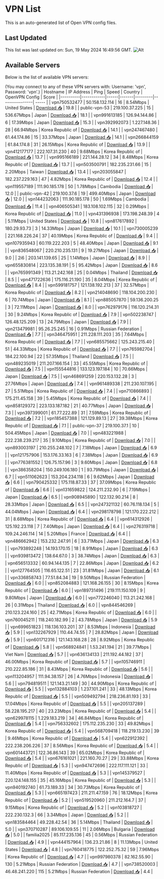 # VPN List

This is an auto-generated list of Open VPN config files.

## Last Updated

This list was last updated on: Sun, 19 May 2024 16:49:56 GMT.
![Alt](https://repobeats.axiom.co/api/embed/186b98318ef1479477931607c1ad7d823f12451f.svg "Repobeats analytics image")

## Available Servers

Below is the list of available VPN servers:

(You may connect to any of these VPN servers with: Username: 'vpn', Password: 'vpn'.)
| Hostname | IP Address | Ping | Speed | Country | OpenVPN Config | Score |
|----------|------------|------|-------|---------|----------------| ----- |
| vpn750532477 | 50.158.132.114 | 16 | 8.54Mbps | United States | [Download 📥](./configs/server_0_US.ovpn) | 19.8 |
| public-vpn-53 | 219.100.37.225 | 15 | 536.67Mbps | Japan | [Download 📥](./configs/server_1_JP.ovpn) | 18.1 |
| vpn991613185 | 126.94.144.86 | 6 | 17.39Mbps | Japan | [Download 📥](./configs/server_2_JP.ovpn) | 15.3 |
| vpn392992073 | 1.227.148.36 | 28 | 66.94Mbps | Korea Republic of | [Download 📥](./configs/server_3_KR.ovpn) | 14.1 |
| vpn247467480 | 61.44.174.86 | 15 | 33.37Mbps | Japan | [Download 📥](./configs/server_4_JP.ovpn) | 14.1 |
| vpn266844159 | 61.84.174.8 | 31 | 26.15Mbps | Korea Republic of | [Download 📥](./configs/server_5_KR.ovpn) | 13.9 |
| vpn412177177 | 222.107.31.230 | 40 | 9.68Mbps | Korea Republic of | [Download 📥](./configs/server_6_KR.ovpn) | 13.7 |
| vpn995166189 | 221.144.28.12 | 34 | 8.48Mbps | Korea Republic of | [Download 📥](./configs/server_7_KR.ovpn) | 13.7 |
| vpn503500791 | 182.235.231.66 | 15 | 2.20Mbps | Taiwan | [Download 📥](./configs/server_8_TW.ovpn) | 13.4 |
| vpn203055847 | 182.237.229.163 | 47 | 4.82Mbps | Korea Republic of | [Download 📥](./configs/server_9_KR.ovpn) | 12.4 |
| vpn119557189 | 111.90.185.178 | 50 | 1.78Mbps | Cambodia | [Download 📥](./configs/server_10_KH.ovpn) | 12.0 |
| public-vpn-42 | 219.100.37.6 | 19 | 499.40Mbps | Japan | [Download 📥](./configs/server_11_JP.ovpn) | 12.0 |
| vpn144232063 | 111.90.185.178 | 50 | 1.69Mbps | Cambodia | [Download 📥](./configs/server_12_KH.ovpn) | 11.4 |
| vpn406505341 | 183.108.102.115 | 32 | 0.29Mbps | Korea Republic of | [Download 📥](./configs/server_13_KR.ovpn) | 11.0 |
| vpn431396938 | 173.198.248.39 | 4 | 5.11Mbps | United States | [Download 📥](./configs/server_14_US.ovpn) | 10.8 |
| vpn817617892 | 180.29.93.73 | 3 | 14.33Mbps | Japan | [Download 📥](./configs/server_15_JP.ovpn) | 10.1 |
| vpn730005239 | 221.168.226.24 | 37 | 40.19Mbps | Korea Republic of | [Download 📥](./configs/server_16_KR.ovpn) | 9.4 |
| vpn107935943 | 60.119.222.203 | 5 | 48.40Mbps | Japan | [Download 📥](./configs/server_17_JP.ovpn) | 9.1 |
| vpn836548067 | 220.210.235.131 | 9 | 19.27Mbps | Japan | [Download 📥](./configs/server_18_JP.ovpn) | 9.0 |
| 2i6 | 203.141.139.65 | 25 | 1.14Mbps | Japan | [Download 📥](./configs/server_19_JP.ovpn) | 8.9 |
| vpn655830814 | 223.135.38.191 | 5 | 95.42Mbps | Japan | [Download 📥](./configs/server_20_JP.ovpn) | 8.6 |
| vpn765991349 | 113.21.242.168 | 25 | 0.04Mbps | Thailand | [Download 📥](./configs/server_21_TH.ovpn) | 8.5 |
| vpn471722636 | 175.116.21.190 | 35 | 8.04Mbps | Korea Republic of | [Download 📥](./configs/server_22_KR.ovpn) | 8.4 |
| vpn599181757 | 121.138.192.213 | 37 | 32.57Mbps | Korea Republic of | [Download 📥](./configs/server_23_KR.ovpn) | 8.2 |
| vpn214048690 | 118.104.200.230 | 6 | 70.74Mbps | Japan | [Download 📥](./configs/server_24_JP.ovpn) | 8.1 |
| vpn885057870 | 59.136.200.25 | 3 | 72.11Mbps | Japan | [Download 📥](./configs/server_25_JP.ovpn) | 8.0 |
| vpn762979176 | 116.120.214.31 | 30 | 9.24Mbps | Korea Republic of | [Download 📥](./configs/server_26_KR.ovpn) | 7.9 |
| vpn502238747 | 126.48.125.209 | 13 | 24.79Mbps | Japan | [Download 📥](./configs/server_27_JP.ovpn) | 7.9 |
| vpn213479981 | 95.26.25.245 | 16 | 0.91Mbps | Russian Federation | [Download 📥](./configs/server_28_RU.ovpn) | 7.7 |
| vpn346475951 | 211.228.111.203 | 35 | 7.64Mbps | Korea Republic of | [Download 📥](./configs/server_29_KR.ovpn) | 7.7 |
| vpn685575662 | 125.243.215.40 | 51 | 44.33Mbps | Korea Republic of | [Download 📥](./configs/server_30_KR.ovpn) | 7.7 |
| vpn765982704 | 184.22.100.94 | 22 | 57.35Mbps | Thailand | [Download 📥](./configs/server_31_TH.ovpn) | 7.5 |
| vpn489235019 | 211.207.166.154 | 33 | 45.55Mbps | Korea Republic of | [Download 📥](./configs/server_32_KR.ovpn) | 7.5 |
| vpn155544816 | 133.123.197.184 | 10 | 70.66Mbps | Japan | [Download 📥](./configs/server_33_JP.ovpn) | 7.5 |
| vpn468691259 | 220.153.132.28 | 3 | 27.76Mbps | Japan | [Download 📥](./configs/server_34_JP.ovpn) | 7.4 |
| vpn961489338 | 211.230.107.195 | 27 | 5.51Mbps | Korea Republic of | [Download 📥](./configs/server_35_KR.ovpn) | 7.4 |
| vpn710866893 | 175.211.45.158 | 39 | 5.45Mbps | Korea Republic of | [Download 📥](./configs/server_36_KR.ovpn) | 7.4 |
| vpn858129372 | 223.133.187.182 | 21 | 40.77Mbps | Japan | [Download 📥](./configs/server_37_JP.ovpn) | 7.3 |
| vpn397399001 | 61.77.222.89 | 31 | 7.59Mbps | Korea Republic of | [Download 📥](./configs/server_38_KR.ovpn) | 7.2 |
| vpn185457388 | 121.129.89.13 | 27 | 39.38Mbps | Korea Republic of | [Download 📥](./configs/server_39_KR.ovpn) | 7.1 |
| public-vpn-37 | 219.100.37.1 | 10 | 504.45Mbps | Japan | [Download 📥](./configs/server_40_JP.ovpn) | 7.0 |
| vpn483221988 | 222.238.239.217 | 35 | 9.10Mbps | Korea Republic of | [Download 📥](./configs/server_41_KR.ovpn) | 7.0 |
| vpn893003197 | 210.255.248.102 | 7 | 7.18Mbps | Japan | [Download 📥](./configs/server_42_JP.ovpn) | 6.9 |
| vpn121757906 | 153.176.33.163 | 6 | 7.38Mbps | Japan | [Download 📥](./configs/server_43_JP.ovpn) | 6.9 |
| vpn776381552 | 126.75.157.96 | 3 | 9.60Mbps | Japan | [Download 📥](./configs/server_44_JP.ovpn) | 6.8 |
| vpn386358204 | 150.249.106.180 | 1 | 93.79Mbps | Japan | [Download 📥](./configs/server_45_JP.ovpn) | 6.7 |
| vpn511062623 | 153.204.234.118 | 6 | 9.62Mbps | Japan | [Download 📥](./configs/server_46_JP.ovpn) | 6.6 |
| vpn790425332 | 175.118.87.33 | 37 | 37.09Mbps | Korea Republic of | [Download 📥](./configs/server_47_KR.ovpn) | 6.6 |
| vpn131659822 | 124.211.232.90 | 6 | 7.19Mbps | Japan | [Download 📥](./configs/server_48_JP.ovpn) | 6.5 |
| vpn908945890 | 122.132.90.214 | 8 | 28.33Mbps | Japan | [Download 📥](./configs/server_49_JP.ovpn) | 6.5 |
| vpn247321132 | 60.76.118.134 | 5 | 44.04Mbps | Japan | [Download 📥](./configs/server_50_JP.ovpn) | 6.4 |
| vpn298178798 | 121.170.222.212 | 31 | 8.68Mbps | Korea Republic of | [Download 📥](./configs/server_51_KR.ovpn) | 6.4 |
| vpn614312926 | 125.192.23.118 | 7 | 7.40Mbps | Japan | [Download 📥](./configs/server_52_JP.ovpn) | 6.4 |
| vpn276319718 | 109.24.246.114 | 14 | 5.20Mbps | France | [Download 📥](./configs/server_53_FR.ovpn) | 6.4 |
| vpn486662942 | 153.232.247.91 | 6 | 33.71Mbps | Japan | [Download 📥](./configs/server_54_JP.ovpn) | 6.3 |
| vpn793892248 | 14.193.170.15 | 18 | 8.91Mbps | Japan | [Download 📥](./configs/server_55_JP.ovpn) | 6.3 |
| vpn939813472 | 138.64.67.0 | 3 | 38.74Mbps | Japan | [Download 📥](./configs/server_56_JP.ovpn) | 6.3 |
| vpn656513332 | 60.94.144.135 | 7 | 22.86Mbps | Japan | [Download 📥](./configs/server_57_JP.ovpn) | 6.2 |
| vpn127764505 | 116.65.122.51 | 23 | 31.81Mbps | Japan | [Download 📥](./configs/server_58_JP.ovpn) | 6.1 |
| vpn336858743 | 77.51.84.34 | 19 | 9.50Mbps | Russian Federation | [Download 📥](./configs/server_59_RU.ovpn) | 6.0 |
| vpn852084883 | 121.168.26.155 | 30 | 8.15Mbps | Korea Republic of | [Download 📥](./configs/server_60_KR.ovpn) | 6.0 |
| vpn189731496 | 219.111.150.109 | 9 | 9.80Mbps | Japan | [Download 📥](./configs/server_61_JP.ovpn) | 6.0 |
| vpn772246040 | 113.21.242.168 | 26 | 0.31Mbps | Thailand | [Download 📥](./configs/server_62_TH.ovpn) | 6.0 |
| vpn844546269 | 210.123.224.160 | 25 | 42.71Mbps | Korea Republic of | [Download 📥](./configs/server_63_KR.ovpn) | 6.0 |
| vpn760045211 | 118.240.182.99 | 2 | 43.78Mbps | Japan | [Download 📥](./configs/server_64_JP.ovpn) | 5.9 |
| vpn699651823 | 118.136.103.201 | 37 | 8.53Mbps | Indonesia | [Download 📥](./configs/server_65_ID.ovpn) | 5.9 |
| vpn132267929 | 110.44.74.55 | 7 | 28.82Mbps | Japan | [Download 📥](./configs/server_66_JP.ovpn) | 5.9 |
| vpn601712316 | 121.143.168.28 | 28 | 8.92Mbps | Korea Republic of | [Download 📥](./configs/server_67_KR.ovpn) | 5.8 |
| vpn568924841 | 1.53.241.194 | 21 | 39.77Mbps | Viet Nam | [Download 📥](./configs/server_68_VN.ovpn) | 5.7 |
| vpn636134133 | 211.192.44.182 | 37 | 46.00Mbps | Korea Republic of | [Download 📥](./configs/server_69_KR.ovpn) | 5.7 |
| vpn105746911 | 210.222.85.186 | 31 | 8.43Mbps | Korea Republic of | [Download 📥](./configs/server_70_KR.ovpn) | 5.6 |
| vpn113204957 | 111.94.38.157 | 26 | 4.76Mbps | Indonesia | [Download 📥](./configs/server_71_ID.ovpn) | 5.6 |
| vpn794819511 | 121.143.21.149 | 30 | 44.90Mbps | Korea Republic of | [Download 📥](./configs/server_72_KR.ovpn) | 5.5 |
| vpn132884103 | 1.237.101.241 | 33 | 48.13Mbps | Korea Republic of | [Download 📥](./configs/server_73_KR.ovpn) | 5.5 |
| vpn509492794 | 218.236.81.193 | 33 | 17.04Mbps | Korea Republic of | [Download 📥](./configs/server_74_KR.ovpn) | 5.5 |
| vpn205137289 | 58.228.195.217 | 40 | 23.23Mbps | Korea Republic of | [Download 📥](./configs/server_75_KR.ovpn) | 5.4 |
| vpn629978115 | 1.229.183.219 | 34 | 46.84Mbps | Korea Republic of | [Download 📥](./configs/server_76_KR.ovpn) | 5.4 |
| vpn756332602 | 175.112.235.230 | 33 | 49.82Mbps | Korea Republic of | [Download 📥](./configs/server_77_KR.ovpn) | 5.4 |
| vpn568709418 | 118.219.13.230 | 39 | 9.46Mbps | Korea Republic of | [Download 📥](./configs/server_78_KR.ovpn) | 5.4 |
| vpn622912392 | 222.238.206.226 | 37 | 8.56Mbps | Korea Republic of | [Download 📥](./configs/server_79_KR.ovpn) | 5.4 |
| vpn601443721 | 122.36.86.143 | 39 | 65.02Mbps | Korea Republic of | [Download 📥](./configs/server_80_KR.ovpn) | 5.4 |
| vpn676161021 | 221.160.70.27 | 29 | 33.88Mbps | Korea Republic of | [Download 📥](./configs/server_81_KR.ovpn) | 5.3 |
| vpn947472696 | 222.117.111.121 | 33 | 11.40Mbps | Korea Republic of | [Download 📥](./configs/server_82_KR.ovpn) | 5.3 |
| vpn145379527 | 220.124.148.155 | 35 | 45.16Mbps | Korea Republic of | [Download 📥](./configs/server_83_KR.ovpn) | 5.3 |
| vpn940192740 | 61.73.189.33 | 34 | 30.73Mbps | Korea Republic of | [Download 📥](./configs/server_84_KR.ovpn) | 5.3 |
| vpn665197423 | 211.211.47.159 | 76 | 18.12Mbps | Korea Republic of | [Download 📥](./configs/server_85_KR.ovpn) | 5.2 |
| vpn519520960 | 211.212.164.7 | 37 | 9.15Mbps | Korea Republic of | [Download 📥](./configs/server_86_KR.ovpn) | 5.2 |
| vpn103818727 | 222.230.132.3 | 66 | 3.34Mbps | Japan | [Download 📥](./configs/server_87_JP.ovpn) | 5.2 |
| vpn183584464 | 49.228.42.54 | 36 | 5.14Mbps | Thailand | [Download 📥](./configs/server_88_TH.ovpn) | 5.0 |
| vpn370710287 | 89.106.109.55 | 11 | 2.06Mbps | Bulgaria | [Download 📥](./configs/server_89_BG.ovpn) | 5.0 |
| familia2025 | 85.117.235.136 | 45 | 0.56Mbps | Russian Federation | [Download 📥](./configs/server_90_RU.ovpn) | 4.9 |
| vpn444157964 | 136.23.21.86 | 8 | 11.13Mbps | United States | [Download 📥](./configs/server_91_US.ovpn) | 4.8 |
| vpn760418775 | 122.252.75.32 | 59 | 7.96Mbps | Korea Republic of | [Download 📥](./configs/server_92_KR.ovpn) | 4.7 |
| vpn997980378 | 82.162.55.90 | 130 | 5.21Mbps | Russian Federation | [Download 📥](./configs/server_93_RU.ovpn) | 4.7 |
| vpn738520003 | 46.48.241.220 | 115 | 5.21Mbps | Russian Federation | [Download 📥](./configs/server_94_RU.ovpn) | 4.4 |
